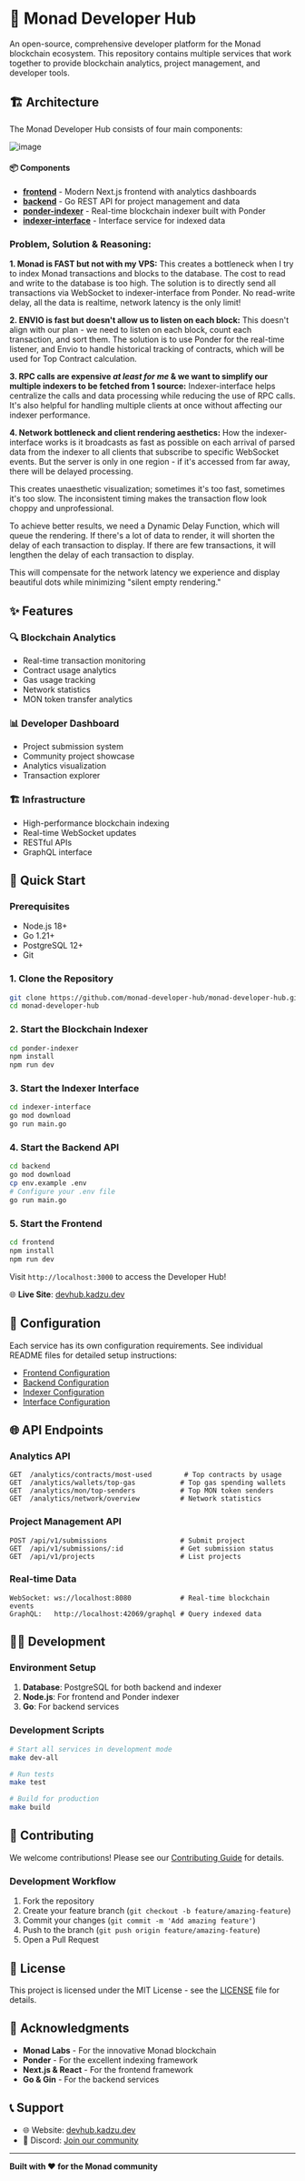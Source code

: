 # 🚀 Monad Developer Hub

An open-source, comprehensive developer platform for the Monad blockchain ecosystem. This repository contains multiple services that work together to provide blockchain analytics, project management, and developer tools.

## 🏗️ Architecture

The Monad Developer Hub consists of four main components:

![image](https://github.com/user-attachments/assets/f6f99267-6201-469c-baf3-86732d71cec2)

#### 📦 Components

- **[frontend](./frontend/)** - Modern Next.js frontend with analytics dashboards
- **[backend](./backend/)** - Go REST API for project management and data
- **[ponder-indexer](./ponder-indexer/)** - Real-time blockchain indexer built with Ponder
- **[indexer-interface](./indexer-interface/)** - Interface service for indexed data

### Problem, Solution & Reasoning:

**1. Monad is FAST but not with my VPS:** This creates a bottleneck when I try to index Monad transactions and blocks to the database. The cost to read and write to the database is too high. The solution is to directly send all transactions via WebSocket to indexer-interface from Ponder. No read-write delay, all the data is realtime, network latency is the only limit!

**2. ENVIO is fast but doesn't allow us to listen on each block:** This doesn't align with our plan - we need to listen on each block, count each transaction, and sort them. The solution is to use Ponder for the real-time listener, and Envio to handle historical tracking of contracts, which will be used for Top Contract calculation.

**3. RPC calls are expensive *at least for me* & we want to simplify our multiple indexers to be fetched from 1 source:** Indexer-interface helps centralize the calls and data processing while reducing the use of RPC calls. It's also helpful for handling multiple clients at once without affecting our indexer performance.

**4. Network bottleneck and client rendering aesthetics:** How the indexer-interface works is it broadcasts as fast as possible on each arrival of parsed data from the indexer to all clients that subscribe to specific WebSocket events. But the server is only in one region - if it's accessed from far away, there will be delayed processing. 

This creates unaesthetic visualization; sometimes it's too fast, sometimes it's too slow. The inconsistent timing makes the transaction flow look choppy and unprofessional.

To achieve better results, we need a Dynamic Delay Function, which will queue the rendering. If there's a lot of data to render, it will shorten the delay of each transaction to display. If there are few transactions, it will lengthen the delay of each transaction to display. 

This will compensate for the network latency we experience and display beautiful dots while minimizing "silent empty rendering."

## ✨ Features

### 🔍 **Blockchain Analytics**
- Real-time transaction monitoring
- Contract usage analytics
- Gas usage tracking
- Network statistics
- MON token transfer analytics

### 📊 **Developer Dashboard**
- Project submission system
- Community project showcase
- Analytics visualization
- Transaction explorer

### 🏗️ **Infrastructure**
- High-performance blockchain indexing
- Real-time WebSocket updates
- RESTful APIs
- GraphQL interface

## 🚀 Quick Start

### Prerequisites
- Node.js 18+
- Go 1.21+
- PostgreSQL 12+
- Git

### 1. Clone the Repository
```bash
git clone https://github.com/monad-developer-hub/monad-developer-hub.git
cd monad-developer-hub
```

### 2. Start the Blockchain Indexer
```bash
cd ponder-indexer
npm install
npm run dev
```

### 3. Start the Indexer Interface
```bash
cd indexer-interface
go mod download
go run main.go
```

### 4. Start the Backend API
```bash
cd backend
go mod download
cp env.example .env
# Configure your .env file
go run main.go
```

### 5. Start the Frontend
```bash
cd frontend
npm install
npm run dev
```

Visit `http://localhost:3000` to access the Developer Hub!

🌐 **Live Site**: [devhub.kadzu.dev](https://devhub.kadzu.dev)

## 🔧 Configuration

Each service has its own configuration requirements. See individual README files for detailed setup instructions:

- [Frontend Configuration](./frontend/README.md)
- [Backend Configuration](./backend/README.md)
- [Indexer Configuration](./ponder-indexer/README.md)
- [Interface Configuration](./indexer-interface/README.md)

## 🌐 API Endpoints

### Analytics API
```
GET  /analytics/contracts/most-used        # Top contracts by usage
GET  /analytics/wallets/top-gas           # Top gas spending wallets
GET  /analytics/mon/top-senders           # Top MON token senders
GET  /analytics/network/overview          # Network statistics
```

### Project Management API
```
POST /api/v1/submissions                  # Submit project
GET  /api/v1/submissions/:id              # Get submission status
GET  /api/v1/projects                     # List projects
```

### Real-time Data
```
WebSocket: ws://localhost:8080            # Real-time blockchain events
GraphQL:   http://localhost:42069/graphql # Query indexed data
```

## 🏃‍♂️ Development

### Environment Setup
1. **Database**: PostgreSQL for both backend and indexer
2. **Node.js**: For frontend and Ponder indexer
3. **Go**: For backend services

### Development Scripts
```bash
# Start all services in development mode
make dev-all

# Run tests
make test

# Build for production
make build
```

## 🤝 Contributing

We welcome contributions! Please see our [Contributing Guide](CONTRIBUTING.md) for details.

### Development Workflow
1. Fork the repository
2. Create your feature branch (`git checkout -b feature/amazing-feature`)
3. Commit your changes (`git commit -m 'Add amazing feature'`)
4. Push to the branch (`git push origin feature/amazing-feature`)
5. Open a Pull Request

## 📝 License

This project is licensed under the MIT License - see the [LICENSE](LICENSE) file for details.

## 🙏 Acknowledgments

- **Monad Labs** - For the innovative Monad blockchain
- **Ponder** - For the excellent indexing framework
- **Next.js & React** - For the frontend framework
- **Go & Gin** - For the backend services

## 📞 Support

- 🌐 Website: [devhub.kadzu.dev](https://devhub.kadzu.dev)
- 💬 Discord: [Join our community](https://discord.gg/monaddev)
---

**Built with ❤️ for the Monad community** 
